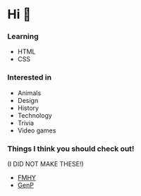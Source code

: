 # Hi 👋
### **Learning**
- HTML
- CSS

### **Interested in**
- Animals
- Design
- History
- Technology
- Trivia
- Video games

### **Things I think you should check out!**
(I DID NOT MAKE THESE!)
- [FMHY](https://www.reddit.com/r/FREEMEDIAHECKYEAH/wiki/storage)
- [GenP](https://www.reddit.com/r/GenP)
